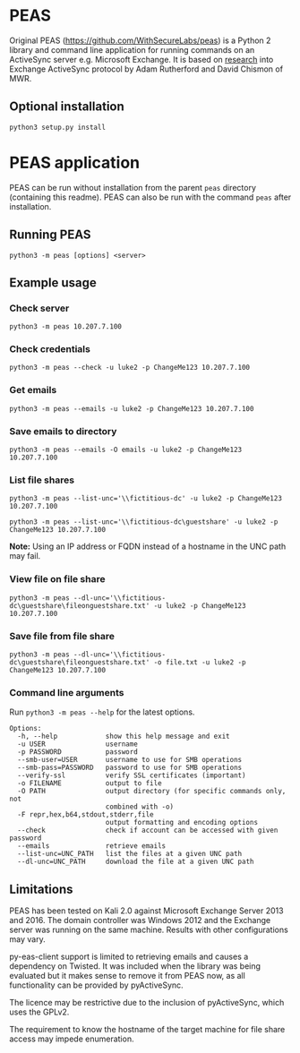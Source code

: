 # PEAS
Original PEAS (https://github.com/WithSecureLabs/peas) is a Python 2 library and command line application for running commands on an ActiveSync server e.g. Microsoft Exchange. It is based on [research](https://labs.mwrinfosecurity.com/blog/accessing-internal-fileshares-through-exchange-activesync) into Exchange ActiveSync protocol by Adam Rutherford and David Chismon of MWR.

## Optional installation
`python3 setup.py install`

# PEAS application
PEAS can be run without installation from the parent `peas` directory (containing this readme). PEAS can also be run with the command `peas` after installation.

## Running PEAS

`python3 -m peas [options] <server>`


## Example usage
### Check server
`python3 -m peas 10.207.7.100`

### Check credentials
`python3 -m peas --check -u luke2 -p ChangeMe123 10.207.7.100`

### Get emails
`python3 -m peas --emails -u luke2 -p ChangeMe123 10.207.7.100`

### Save emails to directory
`python3 -m peas --emails -O emails -u luke2 -p ChangeMe123 10.207.7.100`

### List file shares
`python3 -m peas --list-unc='\\fictitious-dc' -u luke2 -p ChangeMe123 10.207.7.100`

`python3 -m peas --list-unc='\\fictitious-dc\guestshare' -u luke2 -p ChangeMe123 10.207.7.100`

**Note:** Using an IP address or FQDN instead of a hostname in the UNC path may fail.

### View file on file share
`python3 -m peas --dl-unc='\\fictitious-dc\guestshare\fileonguestshare.txt' -u luke2 -p ChangeMe123 10.207.7.100`

### Save file from file share
`python3 -m peas --dl-unc='\\fictitious-dc\guestshare\fileonguestshare.txt' -o file.txt -u luke2 -p ChangeMe123 10.207.7.100`

### Command line arguments

Run `python3 -m peas --help` for the latest options.

    Options:
      -h, --help            show this help message and exit
      -u USER               username
      -p PASSWORD           password
      --smb-user=USER       username to use for SMB operations
      --smb-pass=PASSWORD   password to use for SMB operations
      --verify-ssl          verify SSL certificates (important)
      -o FILENAME           output to file
      -O PATH               output directory (for specific commands only, not
                            combined with -o)
      -F repr,hex,b64,stdout,stderr,file
                            output formatting and encoding options
      --check               check if account can be accessed with given password
      --emails              retrieve emails
      --list-unc=UNC_PATH   list the files at a given UNC path
      --dl-unc=UNC_PATH     download the file at a given UNC path

 
## Limitations 
 
PEAS has been tested on Kali 2.0 against Microsoft Exchange Server 2013 and 2016. The domain controller was Windows 2012 and the Exchange server was running on the same machine. Results with other configurations may vary.

py-eas-client support is limited to retrieving emails and causes a dependency on Twisted. It was included when the library was being evaluated but it makes sense to remove it from PEAS now, as all functionality can be provided by pyActiveSync.

The licence may be restrictive due to the inclusion of pyActiveSync, which uses the GPLv2.

The requirement to know the hostname of the target machine for file share access may impede enumeration.
